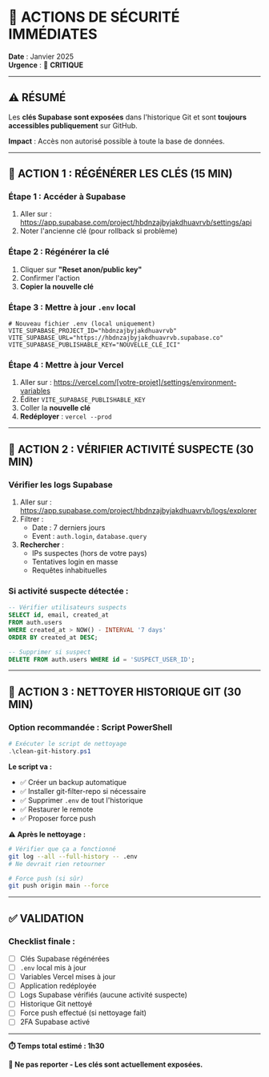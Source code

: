 # 🚨 ACTIONS DE SÉCURITÉ IMMÉDIATES

**Date** : Janvier 2025  
**Urgence** : 🔴 **CRITIQUE**

---

## ⚠️ RÉSUMÉ

Les **clés Supabase sont exposées** dans l'historique Git et sont **toujours accessibles publiquement** sur GitHub.

**Impact** : Accès non autorisé possible à toute la base de données.

---

## 🔴 ACTION 1 : RÉGÉNÉRER LES CLÉS (15 MIN)

### Étape 1 : Accéder à Supabase

1. Aller sur : https://app.supabase.com/project/hbdnzajbyjakdhuavrvb/settings/api
2. Noter l'ancienne clé (pour rollback si problème)

### Étape 2 : Régénérer la clé

1. Cliquer sur **"Reset anon/public key"**
2. Confirmer l'action
3. **Copier la nouvelle clé**

### Étape 3 : Mettre à jour `.env` local

```env
# Nouveau fichier .env (local uniquement)
VITE_SUPABASE_PROJECT_ID="hbdnzajbyjakdhuavrvb"
VITE_SUPABASE_URL="https://hbdnzajbyjakdhuavrvb.supabase.co"
VITE_SUPABASE_PUBLISHABLE_KEY="NOUVELLE_CLÉ_ICI"
```

### Étape 4 : Mettre à jour Vercel

1. Aller sur : https://vercel.com/[votre-projet]/settings/environment-variables
2. Éditer `VITE_SUPABASE_PUBLISHABLE_KEY`
3. Coller la **nouvelle clé**
4. **Redéployer** : `vercel --prod`

---

## 🔴 ACTION 2 : VÉRIFIER ACTIVITÉ SUSPECTE (30 MIN)

### Vérifier les logs Supabase

1. Aller sur : https://app.supabase.com/project/hbdnzajbyjakdhuavrvb/logs/explorer
2. Filtrer :
   - Date : 7 derniers jours
   - Event : `auth.login`, `database.query`
3. **Rechercher** :
   - IPs suspectes (hors de votre pays)
   - Tentatives login en masse
   - Requêtes inhabituelles

### Si activité suspecte détectée :

```sql
-- Vérifier utilisateurs suspects
SELECT id, email, created_at 
FROM auth.users 
WHERE created_at > NOW() - INTERVAL '7 days'
ORDER BY created_at DESC;

-- Supprimer si suspect
DELETE FROM auth.users WHERE id = 'SUSPECT_USER_ID';
```

---

## 🔴 ACTION 3 : NETTOYER HISTORIQUE GIT (30 MIN)

### Option recommandée : Script PowerShell

```powershell
# Exécuter le script de nettoyage
.\clean-git-history.ps1
```

**Le script va :**
- ✅ Créer un backup automatique
- ✅ Installer git-filter-repo si nécessaire
- ✅ Supprimer `.env` de tout l'historique
- ✅ Restaurer le remote
- ✅ Proposer force push

**⚠️ Après le nettoyage :**
```bash
# Vérifier que ça a fonctionné
git log --all --full-history -- .env
# Ne devrait rien retourner

# Force push (si sûr)
git push origin main --force
```

---

## ✅ VALIDATION

### Checklist finale :

- [ ] Clés Supabase régénérées
- [ ] `.env` local mis à jour
- [ ] Variables Vercel mises à jour
- [ ] Application redéployée
- [ ] Logs Supabase vérifiés (aucune activité suspecte)
- [ ] Historique Git nettoyé
- [ ] Force push effectué (si nettoyage fait)
- [ ] 2FA Supabase activé

---

**⏱️ Temps total estimé : 1h30**

**🔴 Ne pas reporter - Les clés sont actuellement exposées.**

